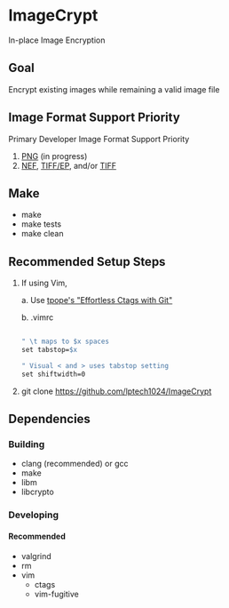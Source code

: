 # ImageCrypt
In-place Image Encryption

## Goal
Encrypt existing images while remaining a valid image file

## Image Format Support Priority
Primary Developer Image Format Support Priority
1. [PNG](https://en.wikipedia.org/wiki/Portable_Network_Graphics) (in progress)
1. [NEF](https://www.nikonusa.com/en/learn-and-explore/a/products-and-innovation/nikon-electronic-format-nef.html), [TIFF/EP](https://en.wikipedia.org/wiki/TIFF/EP), and/or [TIFF](https://en.wikipedia.org/wiki/TIFF)

## Make
* make
* make tests
* make clean

## Recommended Setup Steps
1. If using Vim,

    a. Use [tpope's "Effortless Ctags with Git"](https://tbaggery.com/2011/08/08/effortless-ctags-with-git.html)
  
    b. .vimrc
    ```Makefile
    
    " \t maps to $x spaces
    set tabstop=$x
    
    " Visual < and > uses tabstop setting
    set shiftwidth=0
    ```
2. git clone https://github.com/lptech1024/ImageCrypt

## Dependencies

### Building
* clang (recommended) or gcc
* make
* libm
* libcrypto

### Developing

#### Recommended
* valgrind
* rm
* vim
  * ctags
  * vim-fugitive
